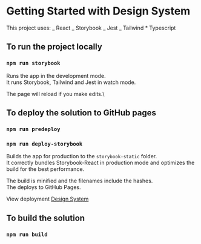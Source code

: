 # Getting Started with Design System

This project uses:
_ React
_ Storybook
_ Jest
_ Tailwind \* Typescript

## To run the project locally

### `npm run storybook`

Runs the app in the development mode.\
It runs Storybook, Tailwind and Jest in watch mode.

The page will reload if you make edits.\

## To deploy the solution to GitHub pages

### `npm run predeploy`

### `npm run deploy-storybook`

Builds the app for production to the `storybook-static` folder.\
It correctly bundles Storybook-React in production mode and optimizes the build for the best performance.

The build is minified and the filenames include the hashes.\
The deploys to GitHub Pages.

View deployment [Design System](https://sgdavid2719.github.io/DesignSystem/)

## To build the solution

### `npm run build`
